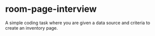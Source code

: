 # room-page-interview
A simple coding task where you are given a data source and criteria to create an inventory page.
